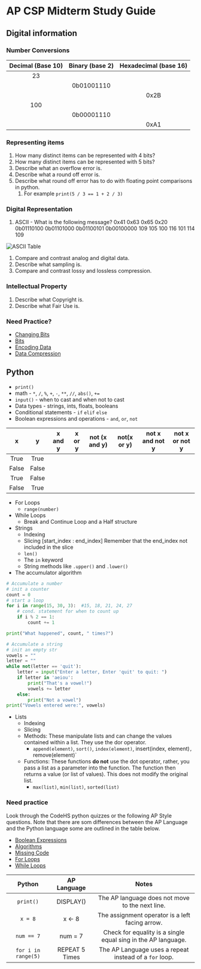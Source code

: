 # AP CSP Midterm Study Guide

## Digital information

### Number Conversions

| Decimal (Base 10) | Binary (base 2) | Hexadecimal (base 16) |
|:-----:|:-----:|:---:|
| 23 |  |  |  
|  | 0b01001110 |  |  
|  |  | 0x2B |  
| 100 |  |  |  
|  | 0b00001110 |  |  
|  |  | 0xA1 |  

### Representing items
1) How many distinct items can be represented with 4 bits?
1) How many distinct items can be represented with 5 bits?
1) Describe what an overflow error is.
1) Describe what a round off error is.
1) Describe what round off error has to do with floating point comparisons in python.
    1) For example `print(5 / 3 == 1 + 2 / 3)`


### Digital Representation
1) ASCII - What is the following message?
0x41 0x63 0x65 0x20 0b01110100 0b01101000 0b01100101 0b00100000 109 105 100 116 101 114 109

![ASCII Table](https://upload.wikimedia.org/wikipedia/commons/thumb/1/1b/ASCII-Table-wide.svg/800px-ASCII-Table-wide.svg.png)

1) Compare and contrast analog and digital data.
1) Describe what sampling is.
1) Compare and contrast lossy and lossless compression.

### Intellectual Property

1) Describe what Copyright is.
1) Describe what Fair Use is.

### Need Practice?
* [Changing Bits](https://codehs.com/editor/381129/155141/2639/1780)
* [Bits](https://codehs.com/editor/381106/155141/2639/1780)
* [Encoding Data](https://codehs.com/editor/381139/155141/2639/1780)
* [Data Compression](https://codehs.com/quiz/384494/155141/2639/1780?)


## Python

* `print()`
* math - `*`, `/`, `%`, `+`, `-`, `**`, `//`, `abs()`, `+=` 
* `input()` - when to cast and when not to cast
* Data types - strings, ints, floats, booleans
* Conditional statements - `if` `elif` `else`
* Boolean expressions and operations - `and`, `or`, `not` 


|x | y | x and y | x or y | not (x and y) | not(x or y) | not x and not y | not x or not y |
|:-----:|:-----:|:-----:|:-----:|:-----:|:-----:|:-----:|:-----:|
|True | True | | | | |
|False | False | | | | |
|True | False | | | | |
|False | True | | | | | 

* For Loops
    * `range(number)`
* While Loops
    * Break and Continue Loop and a Half structure
* Strings
    * Indexing
    * Slicing [start_index : end_index] Remember that the end_index not included in the slice
    * `len()`
    * The `in` keyword
    * String methods like `.upper()` and `.lower()`
* The accumulator algorithm
```python
# Accumulate a number
# init a counter
count = 0
# start a loop
for i in range(15, 30, 3):  #15, 18, 21, 24, 27
    # cond. statement for when to count up
    if i % 2 == 1:
        count += 1

print("What happened", count, " times?")

# Accumulate a string
# init an empty str
vowels = ""
letter = ""
while not(letter == 'quit'):
    letter = input("Enter a letter, Enter 'quit' to quit: ")
    if letter in 'aeiou':
        print("That's a vowel!")
        vowels += letter
    else:
        print("Not a vowel")
print("Vowels entered were:", vowels)

```

* Lists
    * Indexing
    * Slicing
    * Methods: These manipulate lists and can change the values contained within a list. They use the dor operator.    
        * `append(element)`, `sort()`, `index(element)`, insert(index, element)`, `remove(element)`
    * Functions: These functions **do not** use the dot operator, rather, you pass a list as a parameter into the function. The function then returns a value (or list of values). This does not modify the original list.
        *  `max(list)`, `min(list)`, `sorted(list)`

### Need practice
Look through the CodeHS python quizzes or the following AP Style questions. Note that there are  som differences between the AP Language and the Python language some are outlined in the table below.
* [Boolean Expressions](https://codehs.com/quiz/381077/155141/2639/1780?)
* [Algorithms](https://codehs.com/editor/381003/155141/2639/1780)
* [Missing Code](https://codehs.com/editor/381014/155141/2639/1780)
* [For Loops](https://codehs.com/editor/381087/155141/2639/1780)
* [While Loops](https://codehs.com/editor/381051/155141/2639/1780)
    
| Python | AP Language | Notes |
|:-----:|:-----:|:-----:|
|`print()` | DISPLAY() | The AP language does not move to the next line.|
|`x = 8` | x <- 8 | The assignment operator is a left facing arrow. |
|`num == 7` | num = 7 | Check for equality is a single equal sing in the AP language.|
|`for i in range(5)` | REPEAT 5 Times | The AP Language uses a repeat instead of a `for` loop. |


